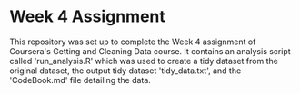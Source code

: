 # Week 4 Assignment

This repository was set up to complete the Week 4 assignment of Coursera's Getting and Cleaning Data course. It contains an analysis script called 'run_analysis.R' which was used to create a tidy dataset from the original dataset, the output tidy dataset 'tidy_data.txt', and the 'CodeBook.md' file detailing the data.
